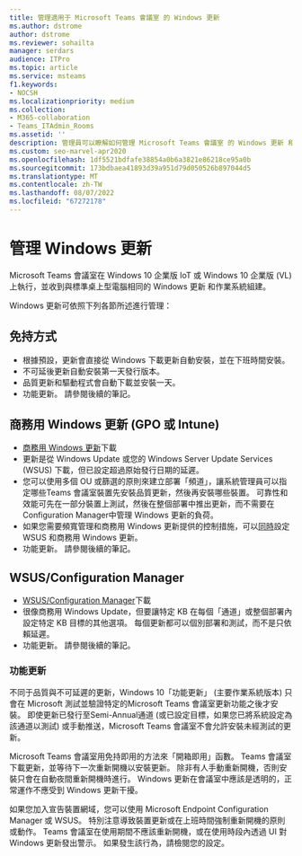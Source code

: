 ```yaml
---
title: 管理適用于 Microsoft Teams 會議室 的 Windows 更新
ms.author: dstrome
author: dstrome
ms.reviewer: sohailta
manager: serdars
audience: ITPro
ms.topic: article
ms.service: msteams
f1.keywords:
- NOCSH
ms.localizationpriority: medium
ms.collection:
- M365-collaboration
- Teams_ITAdmin_Rooms
ms.assetid: ''
description: 管理員可以瞭解如何管理 Microsoft Teams 會議室 的 Windows 更新 和 Windows 功能更新。
ms.custom: seo-marvel-apr2020
ms.openlocfilehash: 1df5521bdfafe38854a0b6a3821e86218ce95a0b
ms.sourcegitcommit: 173bdbaea41893d39a951d79d050526b897044d5
ms.translationtype: MT
ms.contentlocale: zh-TW
ms.lasthandoff: 08/07/2022
ms.locfileid: "67272178"
---
```

# <a name="manage-windows-updates"></a>管理 Windows 更新

Microsoft Teams 會議室在 Windows 10 企業版 IoT 或 Windows 10 企業版 (VL) 上執行，並收到與標準桌上型電腦相同的 Windows 更新 和作業系統組建。

Windows 更新可依照下列各節所述進行管理：

## <a name="hands-off-approach"></a>免持方式 

- 根據預設，更新會直接從 Windows 下載更新自動安裝，並在下班時間安裝。
- 不可延後更新自動安裝第一天發行版本。
- 品質更新和驅動程式會自動下載並安裝一天。
- 功能更新。 請參閱後續的筆記。

## <a name="windows-updates-for-business-gpo-or-intune"></a>商務用 Windows 更新 (GPO 或 Intune)   

- [商務用 Windows 更新](/windows/deployment/update/waas-manage-updates-wufb)下載
- 更新是從 Windows Update 或您的 Windows Server Update Services (WSUS) 下載，但已設定超過原始發行日期的延遲。
- 您可以使用多個 OU 或篩選的原則來建立部署「頻道」，讓系統管理員可以指定哪些Teams 會議室裝置先安裝品質更新，然後再安裝哪些裝置。 可靠性和效能可先在一部分裝置上測試，然後在整個部署中推出更新，而不需要在Configuration Manager中管理 Windows 更新的負荷。
- 如果您需要頻寬管理和商務用 Windows 更新提供的控制措施，可以[同時](/windows/deployment/update/waas-integrate-wufb)設定 WSUS 和商務用 Windows 更新。
- 功能更新。 請參閱後續的筆記。

## <a name="wsusconfiguration-manager"></a>WSUS/Configuration Manager

- [WSUS/Configuration Manager](/windows/deployment/update/waas-manage-updates-configuration-manager)下載
- 很像商務用 Windows Update，但要讓特定 KB 在每個「通道」或整個部署內設定特定 KB 目標的其他選項。 每個更新都可以個別部署和測試，而不是只依賴延遲。
- 功能更新。 請參閱後續的筆記。

### <a name="feature-updates"></a>功能更新

不同于品質與不可延遲的更新，Windows 10「功能更新」 (主要作業系統版本) 只會在 Microsoft 測試並驗證特定的Microsoft Teams 會議室更新功能之後才安裝。 即使更新已發行至Semi-Annual通道 (或已設定目標，如果您已將系統設定為該通道以測試) 或手動推送，Microsoft Teams 會議室不會允許安裝未經測試的更新。

Microsoft Teams 會議室用免持即用的方法來「開箱即用」函數。 Teams 會議室下載更新，並等待下一次重新開機以安裝更新。 除非有人手動重新開機，否則安裝只會在自動夜間重新開機時進行。 Windows 更新在會議室中應該是透明的，正常運作不應受到 Windows 更新干擾。

如果您加入宣告裝置網域，您可以使用 Microsoft Endpoint Configuration Manager 或 WSUS。 特別注意導致裝置更新或在上班時間強制重新開機的原則或動作。 Teams 會議室在使用期間不應該重新開機，或在使用時段內透過 UI 對 Windows 更新發出警示。 如果發生該行為，請檢閱您的設定。
